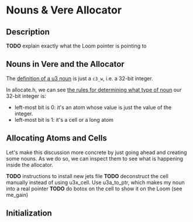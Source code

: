 # Nouns & Vere Allocator

## Description
**TODO** explain exactly what the Loom pointer is pointing to

## Nouns in Vere and the Allocator
The [definition of a u3 noun](https://github.com/urbit/urbit/blob/3fc5db758b5b27e574da4d1254768d480998ce63/pkg/urbit/include/noun/aliases.h#L35) is just a `c3_w`, i.e. a 32-bit integer.

In allocate.h, we can see [the rules for determining what type of noun](https://github.com/urbit/urbit/blob/3fc5db758b5b27e574da4d1254768d480998ce63/pkg/urbit/include/noun/allocate.h#L199) our 32-bit integer is:
* left-most bit is 0: it's an atom whose value is just the value of the integer.
* left-most bit is 1: it's a cell or a long atom

## Allocating Atoms and Cells
Let's make this discussion more concrete by just going ahead and creating some nouns. As we do so, we can inspect them to see what is happening inside the allocator.

**TODO** instructions to install new jets file
**TODO** deconstruct the cell manually instead of using u3x_cell. Use u3a_to_ptr, which makes my noun into a real pointer
**TODO** do botox on the cell to show it on the Loom (see me_gain)

## Initialization
